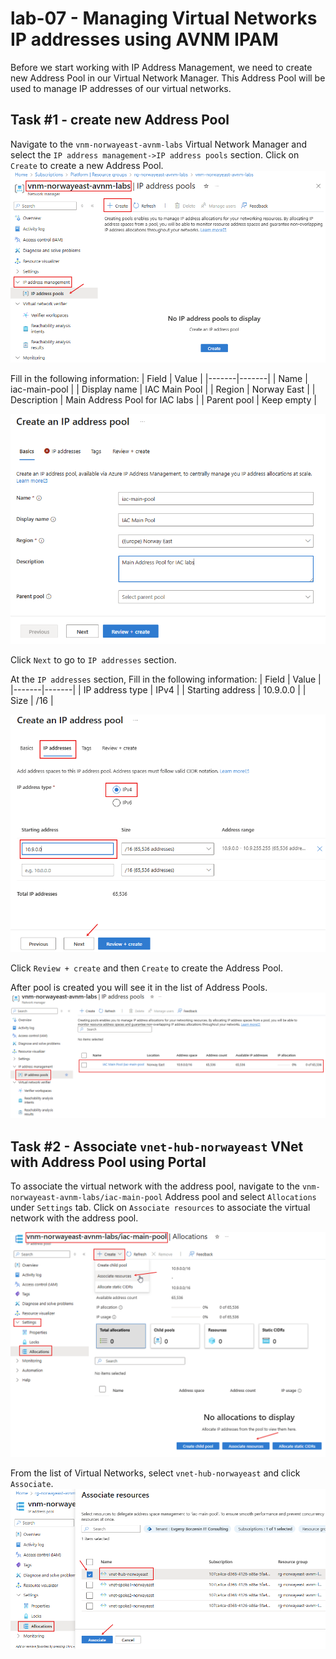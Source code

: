 # lab-07 - Managing Virtual Networks IP addresses using AVNM IPAM

Before we start working with IP Address Management, we need to create new Address Pool in our Virtual Network Manager. This Address Pool will be used to manage IP addresses of our virtual networks.

## Task #1 - create new Address Pool    

Navigate to the `vnm-norwayeast-avnm-labs` Virtual Network Manager and select the `IP address management->IP address pools` section. Click on `Create` to create a new Address Pool.
![Create Address Pool](../../assets/images/lab-07/create-address-pool.png)

Fill in the following information:
| Field | Value |
|-------|-------|
| Name  | iac-main-pool |
| Display name | IAC Main Pool |
| Region | Norway East |
| Description | Main Address Pool for IAC labs |
| Parent pool | Keep empty |

![Create Address Pool form](../../assets/images/lab-07/create-address-pool-1.png)

Click `Next` to go to `IP addresses` section.

At the `IP addresses` section, Fill in the following information:
| Field | Value |
|-------|-------|
| IP address type | IPv4 |
| Starting address | 10.9.0.0 |
| Size | /16 |


![Create Address Pool form](../../assets/images/lab-07/create-address-pool-2.png)

Click `Review + create` and then `Create` to create the Address Pool.

After pool is created you will see it in the list of Address Pools.
![Address Pool list](../../assets/images/lab-07/create-address-pool-3.png)

## Task #2 - Associate `vnet-hub-norwayeast` VNet with Address Pool using Portal

To associate the virtual network with the address pool, navigate to the `vnm-norwayeast-avnm-labs/iac-main-pool` Address pool and select `Allocations` under `Settings` tab. Click on `Associate resources` to associate the virtual network with the address pool.

![Associate VNet](../../assets/images/lab-07/associate-vnet.png)

From the list of Virtual Networks, select `vnet-hub-norwayeast` and click `Associate`.
![Associate VNet form](../../assets/images/lab-07/associate-vnet-1.png)

